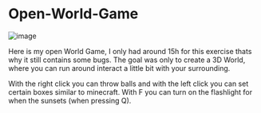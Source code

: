 # Open-World-Game

![image](https://github.com/vanherzog/Open-World-Game/assets/50580065/c755d205-0aa9-440a-a29c-fdb3a4540a41)

Here is my open World Game, 
I only had around 15h for this exercise thats why it still contains some bugs. 
The goal was only to create a 3D World, where you can run around interact a little bit with your surrounding.

With the right click you can throw balls and with the left click you can set certain boxes similar to minecraft. 
With F you can turn on the flashlight for when the sunsets (when pressing Q). 
